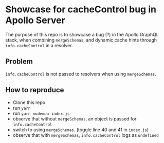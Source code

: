 # Showcase for cacheControl bug in Apollo Server

The purpose of this repo is to showcase a bug (?) in the Apollo GraphQL stack, when combining `mergeSchemas`, and dynamic cache hints through `info.cacheControl` in a resolver.

## Problem

`info.cacheControl` is not passed to resolvers when using `mergeSchemas`.

## How to reproduce

- Clone this repo
- run `yarn`
- run `yarn nodemon index.js`
- observe that without `mergeSchemas`, an object is passed for `info.cacheControl`
- switch to using `mergeSchemas`. (toggle line 40 and 41 in `index.js`)
- observe that with `mergeSchemas`, `info.cacheControl` logs as `undefined`